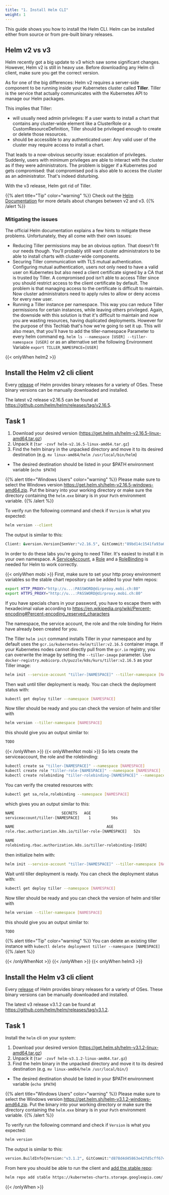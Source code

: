 ```yaml
---
title: "1. Install Helm CLI"
weight: 1
---
```


This guide shows you how to install the Helm CLI. Helm can be installed either from source or from pre-built binary releases.


## Helm v2 vs v3

Helm recently got a big update to v3 which saw some significant changes. However, Helm v2 is still in heavy use. Before downloading any Helm cli client, make sure you get the correct version.

As for one of the big differences: Helm v2 requires a server-side component to be running inside your Kubernetes cluster called **Tiller**. Tiller is the service that actually communicates with the Kubernetes API to manage our Helm packages.

This implies that Tiller:

* will usually need admin privileges: If a user wants to install a chart that contains any cluster-wide element like a ClusterRole or a CustomResourceDefinition, Tiller should be privileged enough to create or delete those resources.
* should be accessible to any authenticated user: Any valid user of the cluster may require access to install a chart.

That leads to a now-obvious security issue: escalation of privileges. Suddenly, users with minimum privileges are able to interact with the cluster as if they were administrators. The problem is bigger if a Kubernetes pod gets compromised: that compromised pod is also able to access the cluster as an administrator. That's indeed disturbing.

With the v3 release, Helm got rid of Tiller.

{{% alert title="Tip" color="warning" %}}
Check out the [Helm Documentation](https://helm.sh/docs/topics/v2_v3_migration/) for more details about changes between v2 and v3.
{{% /alert %}}


### Mitigating the issues

The official Helm documentation explains a few hints to mitigate these problems. Unfortunately, they all come with their own issues:

* Reducing Tiller permissions may be an obvious option. That doesn't fit our needs though. You’ll probably still want cluster administrators to be able to install charts with cluster-wide components.
* Securing Tiller communication with TLS mutual authentication. Configuring mutual authentication, users not only need to have a valid user on Kubernetes but also need a client certificate signed by a CA that is trusted by Tiller. A compromised pod isn’t able to access Tiller since you should restrict access to the client certificate by default. The problem is that managing access to the certificate is difficult to maintain. Now cluster administrators need to apply rules to allow or deny access for every new user.
* Running a Tiller instance per namespace. This way you can reduce Tiller permissions for certain instances, while leaving others privileged. Again, the downside with this solution is that it's difficult to maintain and now you are wasting resources, having duplicated deployments. However for the purpose of this Techlab that's how we're going to set it up. This will also mean, that you'll have to add the tiller-namespace Parameter to every helm command eg. `helm ls --namespace [USER] --tiller-namespace [USER]` or as an alternative set the following Environment Variable `export TILLER_NAMESPACE=[USER]`


{{< onlyWhen helm2 >}}
## Install the Helm v2 cli client

Every [release](https://github.com/helm/helm/releases) of Helm provides binary releases for a variety of OSes. These binary versions can be manually downloaded and installed.

The latest v2 release v2.16.5 can be found at https://github.com/helm/helm/releases/tag/v2.16.5.

## Task 1

1. Download your desired version (https://get.helm.sh/helm-v2.16.5-linux-amd64.tar.gz)
1. Unpack it (`tar -zxvf helm-v2.16.5-linux-amd64.tar.gz`)
1. Find the helm binary in the unpacked directory and move it to its desired destination (e.g. `mv linux-amd64/helm /usr/local/bin/helm`)
  * The desired destination should be listed in your $PATH environment variable (`echo $PATH`)

{{% alert title="Windows Users" color="warning" %}}
Please make sure to select the Windows version https://get.helm.sh/helm-v2.16.5-windows-amd64.zip. Put the binary into your working directory or make sure the directory containing the `helm.exe` binary is in your `Path` environment variable.
{{% /alert %}}

To verify run the following command and check if `Version` is what you expected:

```bash
helm version --client
```

The output is similar to this:

```bash
Client: &version.Version{SemVer:"v2.16.5", GitCommit:"89bd14c1541fa93a09492010030fd3699ca65a97", GitTreeState:"clean"}
```

In order to do these labs you're going to need Tiller. It's easiest to install it in your own namespace. A [ServiceAccount](https://kubernetes.io/docs/tasks/configure-pod-container/configure-service-account/), a [Role](https://kubernetes.io/docs/reference/access-authn-authz/rbac/#role-and-clusterrole) and a [RoleBinding](https://kubernetes.io/docs/reference/access-authn-authz/rbac/#default-roles-and-role-bindings) is needed for Helm to work correctly.

{{< onlyWhen mobi >}}
First, make sure to set your http proxy environment variables so the stable chart repository can be added to your helm repos:

```bash
export HTTP_PROXY="http://u...:PASSWORD@dirproxy.mobi.ch:80"
export HTTPS_PROXY="http://u...:PASSWORD@dirproxy.mobi.ch:80"
```

If you have specials chars in your password, you have to escape them with hexadecimal value according to https://en.wikipedia.org/wiki/Percent-encoding#Percent-encoding_reserved_characters

The namespace, the service account, the role and the role binding for Helm have already been created for you.

The Tiller `helm init` command installs Tiller in your namespace and by default uses the `gcr.io/kubernetes-helm/tiller:v2.16.5` container image. If your Kubernetes nodes cannot directly pull from the `gcr.io` registry, you can overwrite the image by setting the `--tiller-image` parameter. Use `docker-registry.mobicorp.ch/puzzle/k8s/kurs/tiller:v2.16.5` as your Tiller image:

```bash
helm init --service-account "tiller-[NAMESPACE]" --tiller-namespace [NAMESPACE] --tiller-image docker-registry.mobicorp.ch/puzzle/k8s/kurs/tiller:v2.16.5 --upgrade
```

Then wait until tiller deployment is ready. You can check the deployment status with:

```bash
kubectl get deploy tiller --namespace [NAMESPACE]
```

Now tiller should be ready and you can check the version of helm and tiller with

```bash
helm version --tiller-namespace [NAMESPACE]
```

this should give you an output similar to: 

```bash
TODO
```

{{< /onlyWhen >}}
{{< onlyWhenNot mobi >}}
So lets create the serviceaccount, the role and the rolebinding:

```bash
kubectl create sa "tiller-[NAMESPACE]" --namespace [NAMESPACE]
kubectl create role "tiller-role-[NAMESPACE]" --namespace [NAMESPACE] --verb=* --resource=*.,*.apps,*.batch,*.extensions,*.networking.k8s.io
kubectl create rolebinding "tiller-rolebinding-[NAMESPACE]" --namespace [NAMESPACE] --role="tiller-role-[NAMESPACE]" --serviceaccount="[NAMESPACE]:tiller-[NAMESPACE]"

```

You can verify the created resources with:

```bash
kubectl get sa,role,rolebinding --namespace [NAMESPACE]
```
which gives you an output similar to this:
```bash
NAME                     SECRETS   AGE
serviceaccount/tiller-[NAMESPACE]    1         56s

NAME                                         AGE
role.rbac.authorization.k8s.io/tiller-role-[NAMESPACE]   52s

NAME                                                                                             AGE
rolebinding.rbac.authorization.k8s.io/tiller-rolebinding-[USER]                                         6s
```

then initialize helm with:

```bash
helm init --service-account "tiller-[NAMESPACE]" --tiller-namespace [NAMESPACE] --upgrade
```

Wait until tiller deployment is ready. You can check the deployment status with:
```bash
kubectl get deploy tiller --namespace [NAMESPACE]
```

Now tiller should be ready and you can check the version of helm and tiller with

```bash
helm version --tiller-namespace [NAMESPACE]
```
this should give you an output similar to: 


```bash
TODO
```

{{% alert title="Tip" color="warning" %}}
You can delete an existing tiller instance with `kubectl delete deployment tiller --namespace [NAMESPACE]`
{{% /alert %}}

{{< /onlyWhenNot >}}
{{< /onlyWhen >}}
{{< onlyWhen helm3 >}}
## Install the Helm v3 cli client
Every [release](https://github.com/helm/helm/releases) of Helm provides binary releases for a variety of OSes. These binary versions can be manually downloaded and installed.

The latest v3 release v3.1.2 can be found at https://github.com/helm/helm/releases/tag/v3.1.2.

## Task 1

Install the `helm` cli on your system:

1. Download your desired version (https://get.helm.sh/helm-v3.1.2-linux-amd64.tar.gz)
1. Unpack it (`tar -zxvf helm-v3.1.2-linux-amd64.tar.gz`)
1. Find the helm binary in the unpacked directory and move it to its desired destination (e.g. `mv linux-amd64/helm /usr/local/bin/`)
  * The desired destination should be listed in your $PATH environment variable (`echo $PATH`)

{{% alert title="Windows Users" color="warning" %}}
Please make sure to select the Windows version https://get.helm.sh/helm-v3.1.2-windows-amd64.zip. Put the binary into your working directory or make sure the directory containing the `helm.exe` binary is in your `Path` environment variable.
{{% /alert %}}

To verify run the following command and check if `Version` is what you expected:

```bash
helm version
```

The output is similar to this:
 
```bash
version.BuildInfo{Version:"v3.1.2", GitCommit:"d878d4d45863e42fd5cff6743294a11d28a9abce", GitTreeState:"clean", GoVersion:"go1.13.8"}
```

From here you should be able to run the client and [add the stable repo](https://helm.sh/docs/intro/quickstart/#initialize-a-helm-chart-repository):

```bash
helm repo add stable https://kubernetes-charts.storage.googleapis.com/
```
{{< /onlyWhen >}}